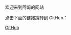 欢迎来到阿姆的网站
<html>
<head>
    <title>跳转到 GitHub</title>
</head>
<body>
    <p>点击下面的链接跳转到 GitHub：</p>
    <a href="https://github.com/">GitHub</a>
</body>
</html>
